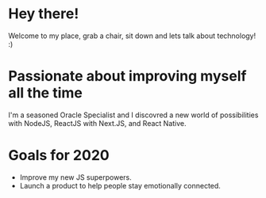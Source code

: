 
# Hey there! 

Welcome to my place, grab a chair, sit down and lets talk about technology! :)

# Passionate about improving myself all the time
I'm a seasoned Oracle Specialist and I discovred a new world of possibilities with NodeJS, ReactJS with Next.JS, and React Native.

# Goals for 2020 
- Improve my new JS superpowers.
- Launch a product to help people stay emotionally connected.







